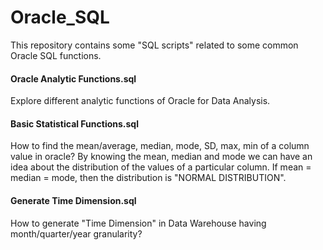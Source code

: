 # Oracle_SQL
This repository contains some "SQL scripts" related to some common Oracle SQL functions.

#### Oracle Analytic Functions.sql 
Explore different analytic functions of Oracle for Data Analysis.

#### Basic Statistical Functions.sql 
How to find the mean/average, median, mode, SD, max, min of a column value in oracle? By knowing the mean, median and mode we can have an idea about the distribution of the values of a particular column. If mean = median = mode, then the distribution is "NORMAL DISTRIBUTION".

#### Generate Time Dimension.sql
How to generate "Time Dimension" in Data Warehouse having month/quarter/year granularity? 
